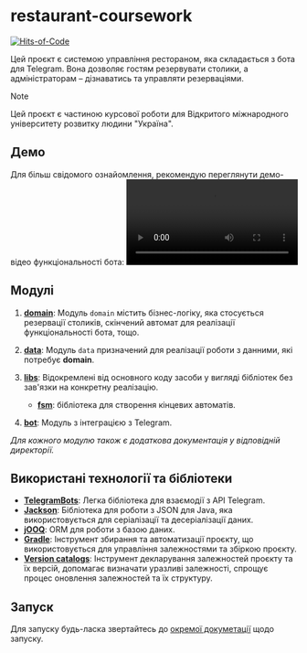 # restaurant-coursework
[![Hits-of-Code](https://hitsofcode.com/github/y9vad9/restaurant-coursework?branch=master)](https://hitsofcode.com/github/y9vad9/restaurant-coursework/view?branch=master)


Цей проєкт є системою управління рестораном, яка складається з бота для Telegram. Вона
дозволяє гостям резервувати столики, а адміністраторам – дізнаватись та управляти резерваціями.

> [!NOTE]
> Цей проєкт є частиною курсової роботи для Відкритого міжнародного університету розвитку людини "Україна".

## Демо
Для більш свідомого ознайомлення, рекомендую переглянути демо-відео функціональності бота:
![](docs/resources/videos/demo.mp4)

## Модулі

1. [**domain**](domain): Модуль `domain` містить бізнес-логіку, яка стосується резервації столиків, скінчений автомат для реалізації
функціональності бота, тощо.

2. [**data**](data): Модуль `data` призначений для реалізації роботи з данними, які потребує **domain**.

3. **[libs](libs)**: Відокремлені від основного коду засоби у вигляді бібліотек без зав'язки на конкретну реалізацію.
    - **[fsm](libs/fsm)**: бібліотека для створення кінцевих автоматів.
4. **[bot](bot)**: Модуль з інтеграцією з Telegram.

*Для кожного модулю також є додаткова документація у відповідній директорії.*

## Використані технології та бібліотеки

- **[TelegramBots](https://github.com/rubenlagus/TelegramBots)**: Легка бібліотека для взаємодії з API Telegram.
- **[Jackson](https://github.com/FasterXML/jackson)**: Бібліотека для роботи з JSON для Java, яка використовується для серіалізації та десеріалізації даних.
- **[jOOQ](https://www.jooq.org/)**: ORM для роботи з базою даних.
- **[Gradle](https://gradle.org/)**: Інструмент збирання та автоматизації проєкту, що використовується для управління залежностями та збіркою
  проєкту.
- **[Version catalogs](https://docs.gradle.org/current/userguide/platforms.html)**: Інструмент декларування залежностей проєкту та їх версій, допомагає визначати уразливі
  залежності, спрощує процес оновлення залежностей та їх структуру.

## Запуск
Для запуску будь-ласка звертайтесь до [окремої докуметації](docs/RUNNING.md) щодо запуску.
